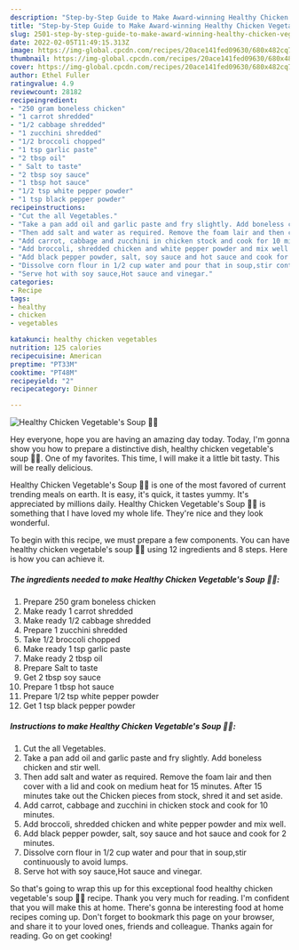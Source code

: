 ```yaml
---
description: "Step-by-Step Guide to Make Award-winning Healthy Chicken Vegetable&amp;#39;s Soup 🍲🍲"
title: "Step-by-Step Guide to Make Award-winning Healthy Chicken Vegetable&amp;#39;s Soup 🍲🍲"
slug: 2501-step-by-step-guide-to-make-award-winning-healthy-chicken-vegetable-and-39-s-soup
date: 2022-02-05T11:49:15.313Z
image: https://img-global.cpcdn.com/recipes/20ace141fed09630/680x482cq70/healthy-chicken-vegetables-soup-recipe-main-photo.jpg
thumbnail: https://img-global.cpcdn.com/recipes/20ace141fed09630/680x482cq70/healthy-chicken-vegetables-soup-recipe-main-photo.jpg
cover: https://img-global.cpcdn.com/recipes/20ace141fed09630/680x482cq70/healthy-chicken-vegetables-soup-recipe-main-photo.jpg
author: Ethel Fuller
ratingvalue: 4.9
reviewcount: 28182
recipeingredient:
- "250 gram boneless chicken"
- "1 carrot shredded"
- "1/2 cabbage shredded"
- "1 zucchini shredded"
- "1/2 broccoli chopped"
- "1 tsp garlic paste"
- "2 tbsp oil"
- " Salt to taste"
- "2 tbsp soy sauce"
- "1 tbsp hot sauce"
- "1/2 tsp white pepper powder"
- "1 tsp black pepper powder"
recipeinstructions:
- "Cut the all Vegetables."
- "Take a pan add oil and garlic paste and fry slightly. Add boneless chicken and stir well."
- "Then add salt and water as required. Remove the foam lair and then cover with a lid and cook on medium heat for 15 minutes. After 15 minutes take out the Chicken pieces from stock, shred it and set aside."
- "Add carrot, cabbage and zucchini in chicken stock and cook for 10 minutes."
- "Add broccoli, shredded chicken and white pepper powder and mix well."
- "Add black pepper powder, salt, soy sauce and hot sauce and cook for 2 minutes."
- "Dissolve corn flour in 1/2 cup water and pour that in soup,stir continuously to avoid lumps."
- "Serve hot with soy sauce,Hot sauce and vinegar."
categories:
- Recipe
tags:
- healthy
- chicken
- vegetables

katakunci: healthy chicken vegetables 
nutrition: 125 calories
recipecuisine: American
preptime: "PT33M"
cooktime: "PT48M"
recipeyield: "2"
recipecategory: Dinner

---
```



![Healthy Chicken Vegetable&#39;s Soup 🍲🍲](https://img-global.cpcdn.com/recipes/20ace141fed09630/680x482cq70/healthy-chicken-vegetables-soup-recipe-main-photo.jpg)

Hey everyone, hope you are having an amazing day today. Today, I'm gonna show you how to prepare a distinctive dish, healthy chicken vegetable&#39;s soup 🍲🍲. One of my favorites. This time, I will make it a little bit tasty. This will be really delicious.

Healthy Chicken Vegetable&#39;s Soup 🍲🍲 is one of the most favored of current trending meals on earth. It is easy, it's quick, it tastes yummy. It's appreciated by millions daily. Healthy Chicken Vegetable&#39;s Soup 🍲🍲 is something that I have loved my whole life. They're nice and they look wonderful.




To begin with this recipe, we must prepare a few components. You can have healthy chicken vegetable&#39;s soup 🍲🍲 using 12 ingredients and 8 steps. Here is how you can achieve it.

<!--inarticleads1-->

##### The ingredients needed to make Healthy Chicken Vegetable&#39;s Soup 🍲🍲:

1. Prepare 250 gram boneless chicken
1. Make ready 1 carrot shredded
1. Make ready 1/2 cabbage shredded
1. Prepare 1 zucchini shredded
1. Take 1/2 broccoli chopped
1. Make ready 1 tsp garlic paste
1. Make ready 2 tbsp oil
1. Prepare  Salt to taste
1. Get 2 tbsp soy sauce
1. Prepare 1 tbsp hot sauce
1. Prepare 1/2 tsp white pepper powder
1. Get 1 tsp black pepper powder




<!--inarticleads2-->

##### Instructions to make Healthy Chicken Vegetable&#39;s Soup 🍲🍲:

1. Cut the all Vegetables.
1. Take a pan add oil and garlic paste and fry slightly. Add boneless chicken and stir well.
1. Then add salt and water as required. Remove the foam lair and then cover with a lid and cook on medium heat for 15 minutes. After 15 minutes take out the Chicken pieces from stock, shred it and set aside.
1. Add carrot, cabbage and zucchini in chicken stock and cook for 10 minutes.
1. Add broccoli, shredded chicken and white pepper powder and mix well.
1. Add black pepper powder, salt, soy sauce and hot sauce and cook for 2 minutes.
1. Dissolve corn flour in 1/2 cup water and pour that in soup,stir continuously to avoid lumps.
1. Serve hot with soy sauce,Hot sauce and vinegar.




So that's going to wrap this up for this exceptional food healthy chicken vegetable&#39;s soup 🍲🍲 recipe. Thank you very much for reading. I'm confident that you will make this at home. There's gonna be interesting food at home recipes coming up. Don't forget to bookmark this page on your browser, and share it to your loved ones, friends and colleague. Thanks again for reading. Go on get cooking!
